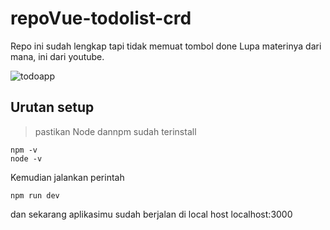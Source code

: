 # repoVue-todolist-crd
Repo ini sudah lengkap tapi tidak memuat tombol done
Lupa materinya dari mana, ini dari youtube.

![todoapp](https://user-images.githubusercontent.com/78794419/175792310-4f1fc3d8-c222-4282-99b8-a2d37bbaa0dd.jpg)

## Urutan setup

> pastikan Node dannpm sudah terinstall 

```
npm -v
node -v
```
Kemudian jalankan perintah 

`npm run dev`

dan sekarang aplikasimu sudah berjalan di local host localhost:3000
